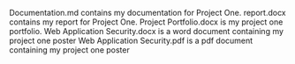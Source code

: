 Documentation.md contains my documentation for Project One.
report.docx contains my report for Project One.
Project Portfolio.docx is my project one portfolio.
Web Application Security.docx is a word document containing my project one poster
Web Application Security.pdf is a pdf document containing my project one poster
